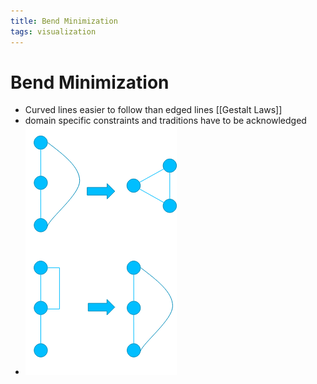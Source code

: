 ```yaml
---
title: Bend Minimization
tags: visualization
---
```


# Bend Minimization
- Curved lines easier to follow than edged lines  [[Gestalt Laws]]
- domain specific constraints and traditions have to be acknowledged
- ![im](assets/Pasted%20Image%2020220418123038.png)










































































